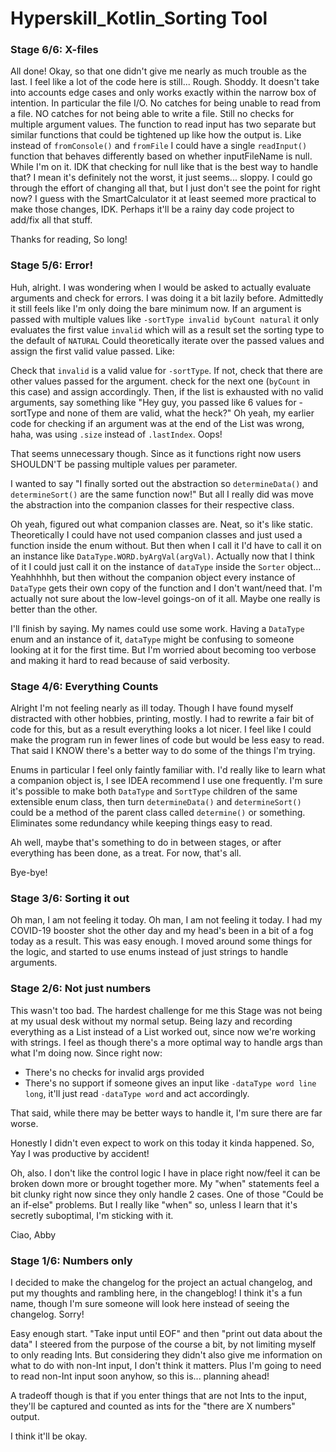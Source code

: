 # Hyperskill_Kotlin_Sorting Tool

### Stage 6/6: X-files

All done!
Okay, so that one didn't give me nearly as much trouble as the last. I feel like a lot of the code here is still... Rough.
Shoddy. It doesn't take into accounts edge cases and only works exactly within the narrow box of intention.
In particular the file I/O. No catches for being unable to read from a file. NO catches for not being able to write a file.
Still no checks for multiple argument values.
The function to read input has two separate but similar functions that could be tightened up like how the output is.
Like instead of `fromConsole()` and `fromFile` I could have a single `readInput()` function that behaves differently based on whether inputFileName is null.
While I'm on it. IDK that checking for null like that is the best way to handle that? I mean it's definitely not the worst, it just seems... sloppy.
I could go through the effort of changing all that, but I just don't see the point for right now?
I guess with the SmartCalculator it at least seemed more practical to make those changes, IDK.
Perhaps it'll be a rainy day code project to add/fix all that stuff.

Thanks for reading, So long!

### Stage 5/6: Error!

Huh, alright. I was wondering when I would be asked to actually evaluate arguments and check for errors. I was doing it a bit lazily before.
Admittedly it still feels like I'm only doing the bare minimum now.
If an argument is passed with multiple values like `-sortType invalid byCount natural` it only evaluates the first value `invalid` which will as a result set the sorting type to the default of `NATURAL`
Could theoretically iterate over the passed values and assign the first valid value passed. Like:

Check that `invalid` is a valid value for `-sortType`. If not, check that there are other values passed for the argument. check for the next one (`byCount` in this case) and assign accordingly.
Then, if the list is exhausted with no valid arguments, say something like "Hey guy, you passed like 6 values for -sortType and none of them are valid, what the heck?"
Oh yeah, my earlier code for checking if an argument was at the end of the List was wrong, haha, was using `.size` instead of `.lastIndex`. Oops!

That seems unnecessary though. Since as it functions right now users SHOULDN'T be passing multiple values per parameter.

I wanted to say "I finally sorted out the abstraction so `determineData()` and `determineSort()` are the same function now!" 
But all I really did was move the abstraction into the companion classes for their respective class.

Oh yeah, figured out what companion classes are. Neat, so it's like static. 
Theoretically I could have not used companion classes and just used a function inside the enum without. 
But then when I call it I'd have to call it on an instance like `DataType.WORD.byArgVal(argVal)`.
Actually now that I think of it I could just call it on the instance of `dataType` inside the `Sorter` object... 
Yeahhhhhh, but then without the companion object every instance of `DataType` gets their own copy of the function and I don't want/need that.
I'm actually not sure about the low-level goings-on of it all. Maybe one really is better than the other.

I'll finish by saying. My names could use some work. Having a `DataType` enum and an instance of it, `dataType` might be confusing to someone looking at it for the first time.
But I'm worried about becoming too verbose and making it hard to read because of said verbosity. 


### Stage 4/6: Everything Counts

Alright I'm not feeling nearly as ill today. Though I have found myself distracted with other hobbies, printing, mostly.
I had to rewrite a fair bit of code for this, but as a result everything looks a lot nicer. I feel like I could make the program run in fewer lines of code but would be less easy to read.
That said I KNOW there's a better way to do some of the things I'm trying. 

Enums in particular I feel only faintly familiar with. I'd really like to learn what a companion object is, I see IDEA recommend I use one frequently.
I'm sure it's possible to make both `DataType` and `SortType` children of the same extensible enum class, then turn `determineData()` and `determineSort()` could be a method of the parent class called `determine()` or something. 
Eliminates some redundancy while keeping things easy to read.

Ah well, maybe that's something to do in between stages, or after everything has been done, as a treat. For now, that's all.

Bye-bye!

### Stage 3/6: Sorting it out

Oh man, I am not feeling it today.
Oh man, I am not feeling it today.
I had my COVID-19 booster shot the other day and my head's been in a bit of a fog today as a result.
This was easy enough. I moved around some things for the logic, and started to use enums instead of just strings to handle arguments.

### Stage 2/6: Not just numbers

This wasn't too bad. The hardest challenge for me this Stage was not being at my usual desk without my normal setup.
Being lazy and recording everything as a List<String> instead of a List<Number> worked out, since now we're working with strings.
I feel as though there's a more optimal way to handle args than what I'm doing now. Since right now:
- There's no checks for invalid args provided
- There's no support if someone gives an input like `-dataType word line long`, it'll just read `-dataType word` and act accordingly.

That said, while there may be better ways to handle it, I'm sure there are far worse.

Honestly I didn't even expect to work on this today it kinda happened. So, Yay I was productive by accident!

Oh, also.
I don't like the control logic I have in place right now/feel it can be broken down more or brought together more.
My "when" statements feel a bit clunky right now since they only handle 2 cases. One of those "Could be an if-else" problems.
But I really like "when" so, unless I learn that it's secretly suboptimal, I'm sticking with it.

Ciao,
Abby

### Stage 1/6: Numbers only

I decided to make the changelog for the project an actual changelog, and put my thoughts and rambling here, in the changeblog!
I think it's a fun name, though I'm sure someone will look here instead of seeing the changelog. Sorry!

Easy enough start.
"Take input until EOF" and then "print out data about the data"
I steered from the purpose of the course a bit, by not limiting myself to only reading Ints.
But considering they didn't also give me information on what to do with non-Int input, I don't think it matters.
Plus I'm going to need to read non-Int input soon anyhow, so this is... planning ahead!

A tradeoff though is that if you enter things that are not Ints to the input, they'll be captured and counted as ints for the "there are X numbers" output.

I think it'll be okay.
